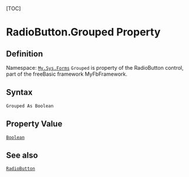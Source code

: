[TOC]
# RadioButton.Grouped Property

## Definition
Namespace: [`My.Sys.Forms`](My.Sys.Forms.md)
`Grouped` is property of the RadioButton control, part of the freeBasic framework MyFbFramework.
## Syntax
```freeBasic
Grouped As Boolean
```
## Property Value
[`Boolean`]("https://www.freebasic.net/wiki/KeyPgBoolean")
## See also
[`RadioButton`](RadioButton.md)
